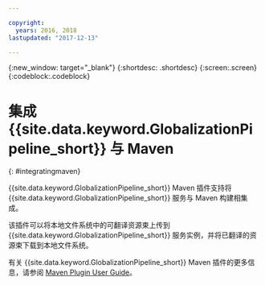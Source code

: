 ```yaml
---

copyright:
  years: 2016, 2018
lastupdated: "2017-12-13"

---
```


{:new_window: target="_blank"}
{:shortdesc: .shortdesc}
{:screen:.screen}
{:codeblock:.codeblock}

# 集成 {{site.data.keyword.GlobalizationPipeline_short}} 与 Maven
{: #integratingmaven}


{{site.data.keyword.GlobalizationPipeline_short}} Maven 插件支持将 {{site.data.keyword.GlobalizationPipeline_short}} 服务与 Maven 构建相集成。

该插件可以将本地文件系统中的可翻译资源束上传到 {{site.data.keyword.GlobalizationPipeline_short}} 服务实例，并将已翻译的资源束下载到本地文件系统。 

有关 {{site.data.keyword.GlobalizationPipeline_short}} Maven 插件的更多信息，请参阅 [Maven Plugin User Guide](https://github.com/IBM-Cloud/gp-java-tools/blob/master/gp-maven-plugin/README.md)。
